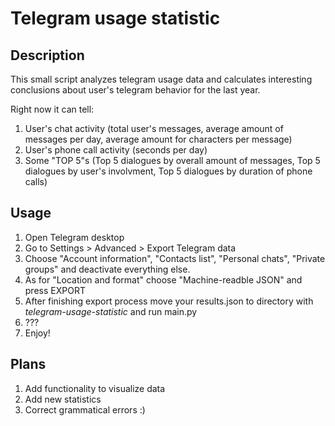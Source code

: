 # Telegram usage statistic

## Description

This small script analyzes telegram usage data and calculates interesting
conclusions about user's telegram behavior for the last year.

Right now it can tell:

1. User's chat activity (total user's messages, average amount of messages 
per day, average amount for characters per message)
2. User's phone call activity (seconds per day)
3. Some "TOP 5"s (Top 5 dialogues by overall amount of messages, Top 5 dialogues
by user's involvment, Top 5 dialogues by duration of phone calls)

## Usage

1. Open Telegram desktop
2. Go to Settings > Advanced > Export Telegram data
3. Choose "Account information", "Contacts list", "Personal chats", "Private
groups" and deactivate everything else.
4. As for "Location and format" choose "Machine-readble JSON" and press EXPORT
5. After finishing export process move your results.json to directory with
_telegram-usage-statistic_ and run main.py
6. ???
7. Enjoy!

## Plans

1. Add functionality to visualize data
2. Add new statistics
3. Сorrect grammatical errors :)
